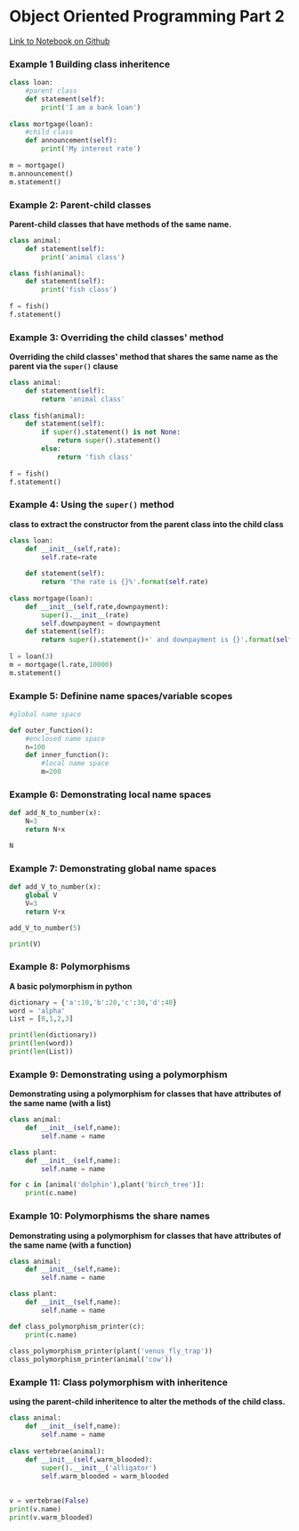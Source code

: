 
# Object Oriented Programming Part 2

<a href="https://github.com/JoeGanser/teaching/blob/main/Lectures/Python_for_DS/ObjectOrientedProgramming2/OOP_part2.ipynb">Link to Notebook on Github</a>

### Example 1 Building class inheritence


```python
class loan:
    #parent class
    def statement(self):
        print('I am a bank loan')
        
class mortgage(loan):
    #child class
    def announcement(self):
        print('My interest rate')
        
m = mortgage()
m.announcement()
m.statement()
```

### Example 2: Parent-child classes

**Parent-child classes that have methods of the same name.**

```python
class animal:
    def statement(self):
        print('animal class')

class fish(animal):
    def statement(self):
        print('fish class')
        
f = fish()
f.statement()
```

### Example 3: Overriding the child classes' method 

**Overriding the child classes' method that shares the same name as the parent via the `super()` clause**


```python
class animal:
    def statement(self):
        return 'animal class'
    
class fish(animal):
    def statement(self):
        if super().statement() is not None:
            return super().statement()
        else:
            return 'fish class'
        
f = fish()
f.statement()
```

### Example 4: Using the `super()` method

**class to extract the constructor from the parent class into the child class**

```python
class loan:
    def __init__(self,rate):
        self.rate=rate
    
    def statement(self):
        return 'the rate is {}%'.format(self.rate)
    
class mortgage(loan):
    def __init__(self,rate,downpayment):
        super().__init__(rate)
        self.downpayment = downpayment
    def statement(self):
        return super().statement()+' and downpayment is {}'.format(self.downpayment)
    
l = loan(3)
m = mortgage(l.rate,10000)
m.statement()
```

### Example 5: Definine name spaces/variable scopes


```python
#global name space

def outer_function():
    #enclosed name space
    n=100
    def inner_function():
        #local name space
        m=200
```

### Example 6: Demonstrating local name spaces


```python
def add_N_to_number(x):
    N=3
    return N+x

N
```

### Example 7: Demonstrating global name spaces


```python
def add_V_to_number(x):
    global V
    V=3
    return V+x

add_V_to_number(5)
```


```python
print(V)
```

### Example 8: Polymorphisms

**A basic polymorphism in python**

```python
dictionary = {'a':10,'b':20,'c':30,'d':40}
word = 'alpha'
List = [0,1,2,3]

print(len(dictionary))
print(len(word))
print(len(List))
```

### Example 9: Demonstrating using a polymorphism

**Demonstrating using a polymorphism for classes that have attributes of the same name (with a list)**

```python
class animal:
    def __init__(self,name):
        self.name = name

class plant:
    def __init__(self,name):
        self.name = name

for c in [animal('dolphin'),plant('birch_tree')]:
    print(c.name)
```

### Example 10: Polymorphisms the share names

**Demonstrating using a polymorphism for classes that have attributes of the same name (with a function)**

```python
class animal:
    def __init__(self,name):
        self.name = name

class plant:
    def __init__(self,name):
        self.name = name

def class_polymorphism_printer(c):
    print(c.name)
    
class_polymorphism_printer(plant('venus_fly_trap'))
class_polymorphism_printer(animal('cow'))
```

### Example 11: Class polymorphism with inheritence

**using the parent-child inheritence to alter the methods of the child class.**


```python
class animal:
    def __init__(self,name):
        self.name = name
    
class vertebrae(animal):
    def __init__(self,warm_blooded):
        super().__init__('alligator')
        self.warm_blooded = warm_blooded
        
    
v = vertebrae(False)
print(v.name)
print(v.warm_blooded)
```
